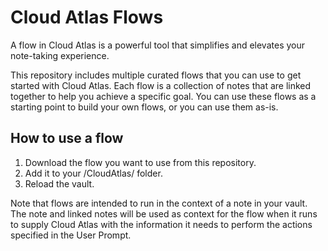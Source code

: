 # Cloud Atlas Flows

A flow in Cloud Atlas is a powerful tool that simplifies and elevates your note-taking experience.

This repository includes multiple curated flows that you can use to get started with Cloud Atlas. Each flow is a collection of notes that are linked together to help you achieve a specific goal. You can use these flows as a starting point to build your own flows, or you can use them as-is.

## How to use a flow

1. Download the flow you want to use from this repository.
2. Add it to your <vault>/CloudAtlas/ folder.
3. Reload the vault.

Note that flows are intended to run in the context of a note in your vault. The note and linked notes will be used as context for the flow when it runs to supply Cloud Atlas with the information it needs to perform the actions specified in the User Prompt.
